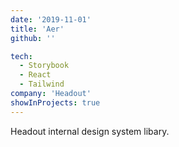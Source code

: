 ```yaml
---
date: '2019-11-01'
title: 'Aer'
github: ''

tech:
  - Storybook
  - React
  - Tailwind
company: 'Headout'
showInProjects: true
---
```


Headout internal design system libary.
